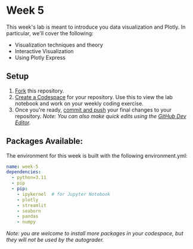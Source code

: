 # Week 5

This week's lab is meant to introduce you data visualization and Plotly. In particular, we'll cover the following:

- Visualization techniques and theory
- Interactive Visualization
- Using Plotly Express

## Setup

1. [Fork](https://docs.github.com/en/pull-requests/collaborating-with-pull-requests/working-with-forks/fork-a-repo#forking-a-repository) this repository.
2. [Create a Codespace](https://docs.github.com/en/codespaces/developing-in-a-codespace/creating-a-codespace-for-a-repository#creating-a-codespace-for-a-repository) for your repository. Use this to view the lab notebook and work on your weekly coding exercise.
3. Once you're ready, [commit and push](https://docs.github.com/en/codespaces/developing-in-a-codespace/using-source-control-in-your-codespace#committing-your-changes) your final changes to your repository. *Note: You can also make quick edits using the [GitHub Dev Editor](https://docs.github.com/en/codespaces/the-githubdev-web-based-editor#opening-the-githubdev-editor).*

## Packages Available:

The environment for this week is built with the following environment.yml:

```yml
name: week-5
dependencies:
  - python=3.11
  - pip
  - pip:
    - ipykernel  # for Jupyter Notebook
    - plotly
    - streamlit
    - seaborn
    - pandas
    - numpy
```

*Note: you are welcome to install more packages in your codespace, but they will not be used by the autograder.*
